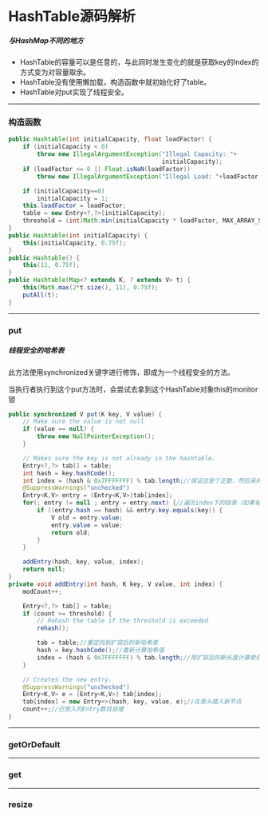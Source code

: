 # HashTable源码解析
##### 与HashMap不同的地方
* HashTable的容量可以是任意的，与此同时发生变化的就是获取key的Index的方式变为对容量取余。
* HashTable没有使用懒加载，构造函数中就初始化好了table。
* HashTable对put实现了线程安全。

---------------------------------------------
### 构造函数
```Java
public Hashtable(int initialCapacity, float loadFactor) {
    if (initialCapacity < 0)
        throw new IllegalArgumentException("Illegal Capacity: "+
                                           initialCapacity);
    if (loadFactor <= 0 || Float.isNaN(loadFactor))
        throw new IllegalArgumentException("Illegal Load: "+loadFactor);

    if (initialCapacity==0)
        initialCapacity = 1;
    this.loadFactor = loadFactor;
    table = new Entry<?,?>[initialCapacity];
    threshold = (int)Math.min(initialCapacity * loadFactor, MAX_ARRAY_SIZE + 1);
}
public Hashtable(int initialCapacity) {
    this(initialCapacity, 0.75f);
}
public Hashtable() {
    this(11, 0.75f);
}
public Hashtable(Map<? extends K, ? extends V> t) {
    this(Math.max(2*t.size(), 11), 0.75f);
    putAll(t);
}
```

---------------------------------------------
### put
##### 线程安全的哈希表
此方法使用synchronized关键字进行修饰，即成为一个线程安全的方法。

当执行者执行到这个put方法时，会尝试去拿到这个HashTable对象this的monitor锁

```Java
public synchronized V put(K key, V value) {
    // Make sure the value is not null
    if (value == null) {
        throw new NullPointerException();
    }

    // Makes sure the key is not already in the hashtable.
    Entry<?,?> tab[] = table;
    int hash = key.hashCode();
    int index = (hash & 0x7FFFFFFF) % tab.length;//保证这是个正数，然后采用余数法进行哈希
    @SuppressWarnings("unchecked")
    Entry<K,V> entry = (Entry<K,V>)tab[index];
    for(; entry != null ; entry = entry.next) {//遍历index下的链表（如果有的话），看下key是否已经存在于哈希表中
        if ((entry.hash == hash) && entry.key.equals(key)) {
            V old = entry.value;
            entry.value = value;
            return old;
        }
    }

    addEntry(hash, key, value, index);
    return null;
}
private void addEntry(int hash, K key, V value, int index) {
    modCount++;

    Entry<?,?> tab[] = table;
    if (count >= threshold) {
        // Rehash the table if the threshold is exceeded
        rehash();

        tab = table;//重定向到扩容后的新哈希表
        hash = key.hashCode();//重新计算哈希值
        index = (hash & 0x7FFFFFFF) % tab.length;//用扩容后的新长度计算索引
    }

    // Creates the new entry.
    @SuppressWarnings("unchecked")
    Entry<K,V> e = (Entry<K,V>) tab[index];
    tab[index] = new Entry<>(hash, key, value, e);//在表头插入新节点
    count++;//已放入的Entry数目自增
}
```

---------------------------------------------
### getOrDefault

---------------------------------------------
### get

---------------------------------------------
### resize
